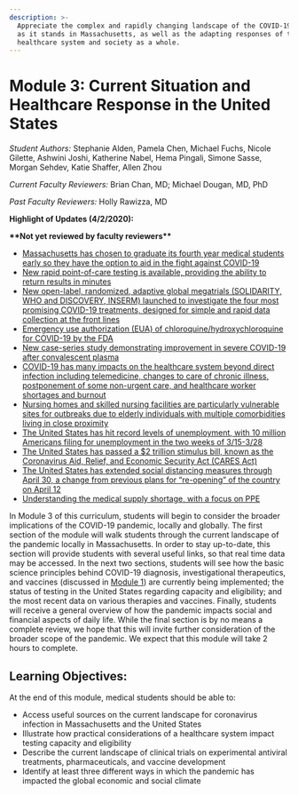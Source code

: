 ```yaml
---
description: >-
  Appreciate the complex and rapidly changing landscape of the COVID-19 pandemic
  as it stands in Massachusetts, as well as the adapting responses of the
  healthcare system and society as a whole.
---
```


# Module 3: Current Situation and Healthcare Response in the United States

_Student Authors:_  Stephanie Alden, Pamela Chen, Michael Fuchs, Nicole Gilette, Ashwini Joshi, Katherine Nabel, Hema Pingali, Simone Sasse, Morgan Sehdev, Katie Shaffer, Allen Zhou

_Current Faculty Reviewers:_ Brian Chan, MD; Michael Dougan, MD, PhD

_Past Faculty Reviewers:_ Holly Rawizza, MD

**Highlight of Updates \(4/2/2020\):**

**\*\*Not yet reviewed by faculty reviewers\*\***

* [Massachusetts has chosen to graduate its fourth year medical students early so they have the option to aid in the fight against COVID-19](https://curriculum.covidstudentresponse.org/module-3-current-situation-and-healthcare-response/current-landscape-for-covid-19-in-massachusetts#latest-announcements-in-massachusetts)
* [New rapid point-of-care testing is available, providing the ability to return results in minutes](https://curriculum.covidstudentresponse.org/module-3-current-situation-and-healthcare-response/testing-capacity-and-eligibility#testing-capacity)
* [New open-label, randomized, adaptive global megatrials \(SOLIDARITY, WHO and DISCOVERY, INSERM\) launched to investigate the four most promising COVID-19 treatments, designed for simple and rapid data collection at the front lines](https://curriculum.covidstudentresponse.org/module-3-current-situation-and-healthcare-response/ongoing-clinical-trials#recent-data-supporting-repurposed-drug-candidates-for-covid-19)
* [Emergency use authorization \(EUA\) of chloroquine/hydroxychloroquine for COVID-19 by the FDA](https://curriculum.covidstudentresponse.org/module-3-current-situation-and-healthcare-response/ongoing-clinical-trials#recent-data-supporting-repurposed-drug-candidates-for-covid-19)
* [New case-series study demonstrating improvement in severe COVID-19 after convalescent plasma ](https://curriculum.covidstudentresponse.org/module-3-current-situation-and-healthcare-response/ongoing-clinical-trials#antibody-treatments)
* [COVID-19 has many impacts on the healthcare system beyond direct infection including telemedicine, changes to care of chronic illness, postponement of some non-urgent care, and healthcare worker shortages and burnout](https://curriculum.covidstudentresponse.org/module-3-current-situation-and-healthcare-response/implication-for-the-healthcare-system-beyond-covid-19-patients#routine-and-chronic-care)
* [Nursing homes and skilled nursing facilities are particularly vulnerable sites for outbreaks due to elderly individuals with multiple comorbidities living in close proximity](https://curriculum.covidstudentresponse.org/module-3-current-situation-and-healthcare-response/implication-for-the-healthcare-system-beyond-covid-19-patients#the-role-of-skilled-nursing-facilities-and-nursing-homes)
* [The United States has hit record levels of unemployment, with 10 million Americans filing for unemployment in the two weeks of 3/15-3/28](https://curriculum.covidstudentresponse.org/module-3-current-situation-and-healthcare-response/socioeconomic-ramifications#impact-on-work)
* [The United States has passed a $2 trillion stimulus bill, known as the Coronavirus Aid, Relief, and Economic Security Act \(CARES Act\)](https://curriculum.covidstudentresponse.org/module-3-current-situation-and-healthcare-response/socioeconomic-ramifications#what-is-being-done-in-response)
* [The United States has extended social distancing measures through April 30, a change from previous plans for “re-opening” of the country on April 12](https://curriculum.covidstudentresponse.org/module-3-current-situation-and-healthcare-response/socioeconomic-ramifications#what-is-being-done-in-response)
* [Understanding the medical supply shortage, with a focus on PPE](https://curriculum.covidstudentresponse.org/module-3-current-situation-and-healthcare-response/socioeconomic-ramifications#understanding-the-medical-supply-shortage)

In Module 3 of this curriculum, students will begin to consider the broader implications of the COVID-19 pandemic, locally and globally. The first section of the module will walk students through the current landscape of the pandemic locally in Massachusetts. In order to stay up-to-date, this section will provide students with several useful links, so that real time data may be accessed. In the next two sections, students will see how the basic science principles behind COVID-19 diagnosis, investigational therapeutics, and vaccines \(discussed in [Module 1](https://docs.google.com/document/d/1gjUuqTLi7xqMVzgWeYAFulmaIiKzhYY89PVOJJVvlNo/edit?ts=5e743689)\) are currently being implemented; the status of testing in the United States regarding capacity and eligibility; and the most recent data on various therapies and vaccines. Finally, students will receive a general overview of how the pandemic impacts social and financial aspects of daily life. While the final section is by no means a complete review, we hope that this will invite further consideration of the broader scope of the pandemic. We expect that this module will take 2 hours to complete.

## Learning Objectives:

At the end of this module, medical students should be able to:

* Access useful sources on the current landscape for coronavirus infection in Massachusetts and the United States
* Illustrate how practical considerations of a healthcare system impact testing capacity and eligibility
* Describe the current landscape of clinical trials on experimental antiviral treatments, pharmaceuticals, and vaccine development 
* Identify at least three different ways in which the pandemic has impacted the global economic and social climate

